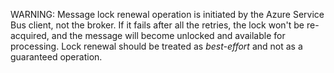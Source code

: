 WARNING: Message lock renewal operation is initiated by the Azure Service Bus client, not the broker. If it fails after all the retries, the lock won't be re-acquired, and the message will become unlocked and available for processing. Lock renewal should be treated as _best-effort_ and not as a guaranteed operation.